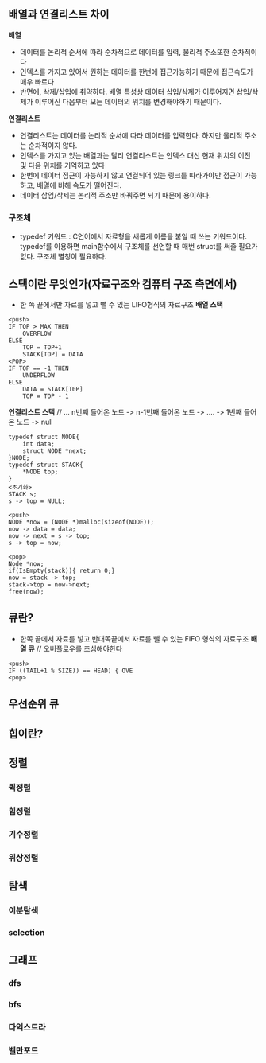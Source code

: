 ## 배열과 연결리스트 차이
**배열**
* 데이터를 논리적 순서에 따라 순차적으로 데이터를 입력, 물리적 주소또한 순차적이다
* 인덱스를 가지고 있어서 원하는 데이터를 한번에 접근가능하기 때문에 접근속도가 매우 빠르다
* 반면에, 삭제/삽입에 취약하다. 배열 특성상 데이터 삽입/삭제가 이루어지면 삽입/삭제가 이루어진 다음부터 모든 데이터의 위치를 변경해야하기 때문이다.

**연결리스트**
* 연결리스트는 데이터를 논리적 순서에 따라 데이터를 입력한다. 하지만 물리적 주소는 순차적이지 않다.
* 인덱스를 가지고 있는 배열과는 달리 연결리스트는 인덱스 대신 현재 위치의 이전 및 다음 위치를 기억하고 있다
* 한번에 데이터 접근이 가능하지 않고 연결되어 있는 링크를 따라가야만 접근이 가능하고, 배열에 비해 속도가 떨어진다.
* 데이터 삽입/삭제는 논리적 주소만 바꿔주면 되기 때문에 용이하다.

### 구조체
* typedef 키워드 : C언어에서 자료형을 새롭게 이름을 붙일 때 쓰는 키워드이다. typedef를 이용하면 main함수에서 구조체를 선언할 때 매번 struct를 써줄 필요가 없다. 구조체 별칭이 필요하다.

## 스택이란 무엇인가(자료구조와 컴퓨터 구조 측면에서)
* 한 쪽 끝에서만 자료를 넣고 뺄 수 있는 LIFO형식의 자료구조
**배열 스택**
```
<push>
IF TOP > MAX THEN
	OVERFLOW
ELSE
	TOP = TOP+1
	STACK[TOP] = DATA
<POP>
IF TOP == -1 THEN
	UNDERFLOW
ELSE
	DATA = STACK[T0P]
	TOP = TOP - 1
```
**연결리스트 스택**
// ... n번째 들어온 노드 -> n-1번째 들어온 노드 -> .... -> 1번째 들어온 노드 -> null
```
typedef struct NODE{
	int data;
	struct NODE *next;
}NODE;
typedef struct STACK{
	*NODE top;
}
<초기화>
STACK s;
s -> top = NULL;

<push>
NODE *now = (NODE *)malloc(sizeof(NODE));
now -> data = data;
now -> next = s -> top;
s -> top = now;

<pop>
Node *now;
if(IsEmpty(stack)){ return 0;}
now = stack -> top;
stack->top = now->next;
free(now);
```

## 큐란?
* 한쪽 끝에서 자료를 넣고 반대쪽끝에서 자료를 뺄 수 있는 FIFO 형식의 자료구조
**배열 큐** // 오버플로우를 조심해야한다
```
<push>
IF ((TAIL+1 % SIZE)) == HEAD) { OVE
<pop>
```
## 우선순위 큐

## 힙이란?


## 정렬
### 퀵정렬

### 힙정렬

### 기수정렬

### 위상정렬

## 탐색
### 이분탐색

### selection

## 그래프
### dfs

### bfs

### 다익스트라

### 벨만포드
<!--stackedit_data:
eyJoaXN0b3J5IjpbLTEyNzQ5NzUxNDMsOTQzNzI4MjMsLTM5Mj
I1ODczLDEyMTg3MTE4MTcsLTExNzM3MDUzMTgsMjQzMTQ5NzIy
LDIwODA4MTU2MTddfQ==
-->